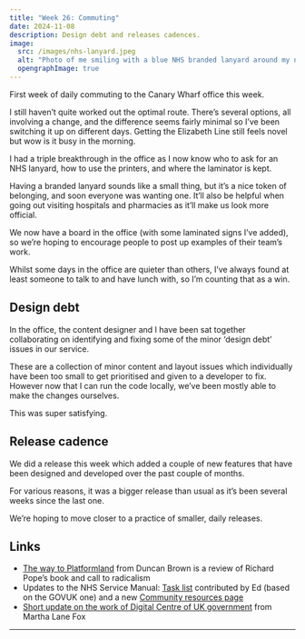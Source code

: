 ```yaml
---
title: "Week 26: Commuting"
date: 2024-11-08
description: Design debt and releases cadences.
image:
  src: /images/nhs-lanyard.jpeg
  alt: "Photo of me smiling with a blue NHS branded lanyard around my neck"
  opengraphImage: true
---
```


First week of daily commuting to the Canary Wharf office this week.

I still haven’t quite worked out the optimal route. There’s several options, all involving a change, and the difference seems fairly minimal so I’ve been switching it up on different days. Getting the Elizabeth Line still feels novel but wow is it busy in the morning.

I had a triple breakthrough in the office as I now know who to ask for an NHS lanyard, how to use the printers, and where the laminator is kept.

Having a branded lanyard sounds like a small thing, but it’s a nice token of belonging, and soon everyone was wanting one. It’ll also be helpful when going out visiting hospitals and pharmacies as it’ll make us look more official.

We now have a board in the office (with some laminated signs I’ve added), so we’re hoping to encourage people to post up examples of their team’s work.

Whilst some days in the office are quieter than others, I’ve always found at least someone to talk to and have lunch with, so I’m counting that as a win.

## Design debt

In the office, the content designer and I have been sat together collaborating on identifying and fixing some of the minor ‘design debt’ issues in our service.

These are a collection of minor content and layout issues which individually have been too small to get prioritised and given to a developer to fix. However now that I can run the code locally, we’ve been mostly able to make the changes ourselves.

This was super satisfying.

## Release cadence

We did a release this week which added a couple of new features that have been designed and developed over the past couple of months.

For various reasons, it was a bigger release than usual as it’s been several weeks since the last one.

We’re hoping to move closer to a practice of smaller, daily releases.

## Links

* [The way to Platformland](https://mechanicalsurvival.com/blog/the-way-to-platformland/) from Duncan Brown is a review of Richard Pope’s book and call to radicalism
* Updates to the NHS Service Manual: [Task list](https://service-manual.nhs.uk/design-system/components/task-list) contributed by Ed (based on the GOVUK one) and a new [Community resources page](https://service-manual.nhs.uk/community-and-contribution/community-resources)
* [Short update on the work of Digital Centre of UK government](https://medium.com/@marthalanefox/short-update-on-the-work-of-digital-centre-of-uk-government-4bcdb198fbac) from Martha Lane Fox

---

